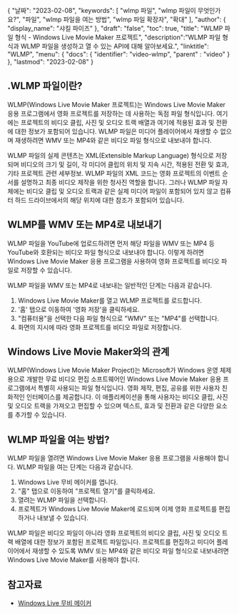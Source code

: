 {
"날짜": "2023-02-08",
  "keywords": [
"wlmp 파일",
"wlmp 파일이 무엇인가요?",
"파일",
"wlmp 파일을 여는 방법",
"wlmp 파일 확장자",
"확대"
],
  "author": {
"display_name": "샤킬 파이즈"
},
"draft": "false",
"toc": true,
"title": "WLMP 파일 형식 - Windows Live Movie Maker 프로젝트",
  "description":"WLMP 파일 형식과 WLMP 파일을 생성하고 열 수 있는 API에 대해 알아보세요.",
"linktitle": "WLMP",
  "menu": {
    "docs": {
      "identifier": "video-wlmp",
"parent" : "video"
}
},
"lastmod": "2023-02-08"
}

## .WLMP 파일이란?

WLMP(Windows Live Movie Maker 프로젝트)는 Windows Live Movie Maker 응용 프로그램에서 영화 프로젝트를 저장하는 데 사용하는 독점 파일 형식입니다. 여기에는 프로젝트의 비디오 클립, 사진 및 오디오 트랙 배열과 여기에 적용된 효과 및 전환에 대한 정보가 포함되어 있습니다. WLMP 파일은 미디어 플레이어에서 재생할 수 없으며 재생하려면 WMV 또는 MP4와 같은 비디오 파일 형식으로 내보내야 합니다.

WLMP 파일의 실제 콘텐츠는 XML(Extensible Markup Language) 형식으로 저장되며 비디오의 크기 및 길이, 각 미디어 클립의 위치 및 지속 시간, 적용된 전환 및 효과, 기타 프로젝트 관련 세부정보. WLMP 파일의 XML 코드는 영화 프로젝트의 이벤트 순서를 설명하고 최종 비디오 제작을 위한 청사진 역할을 합니다. 그러나 WLMP 파일 자체에는 비디오 클립 및 오디오 트랙과 같은 실제 미디어 파일이 포함되어 있지 않고 컴퓨터 하드 드라이브에서의 해당 위치에 대한 참조가 포함되어 있습니다.

## WLMP를 WMV 또는 MP4로 내보내기

WLMP 파일을 YouTube에 업로드하려면 먼저 해당 파일을 WMV 또는 MP4 등 YouTube와 호환되는 비디오 파일 형식으로 내보내야 합니다. 이렇게 하려면 Windows Live Movie Maker 응용 프로그램을 사용하여 영화 프로젝트를 비디오 파일로 저장할 수 있습니다.

WLMP 파일을 WMV 또는 MP4로 내보내는 일반적인 단계는 다음과 같습니다.

1. Windows Live Movie Maker를 열고 WLMP 프로젝트를 로드합니다.
2. '홈' 탭으로 이동하여 '영화 저장'을 클릭하세요.
3. "컴퓨터용"을 선택한 다음 파일 형식으로 "WMV" 또는 "MP4"를 선택합니다.
4. 화면의 지시에 따라 영화 프로젝트를 비디오 파일로 저장합니다.

## Windows Live Movie Maker와의 관계

WLMP(Windows Live Movie Maker Project)는 Microsoft가 Windows 운영 체제용으로 개발한 무료 비디오 편집 소프트웨어인 Windows Live Movie Maker 응용 프로그램에서 특별히 사용되는 파일 형식입니다. 영화 제작, 편집, 공유를 위한 사용자 친화적인 인터페이스를 제공합니다. 이 애플리케이션을 통해 사용자는 비디오 클립, 사진 및 오디오 트랙을 가져오고 편집할 수 있으며 텍스트, 효과 및 전환과 같은 다양한 요소를 추가할 수 있습니다.

## WLMP 파일을 여는 방법?

WLMP 파일을 열려면 Windows Live Movie Maker 응용 프로그램을 사용해야 합니다. WLMP 파일을 여는 단계는 다음과 같습니다.

1. Windows Live 무비 메이커를 엽니다.
2. "홈" 탭으로 이동하여 "프로젝트 열기"를 클릭하세요.
3. 열려는 WLMP 파일을 선택합니다.
4. 프로젝트가 Windows Live Movie Maker에 로드되며 이제 영화 프로젝트를 편집하거나 내보낼 수 있습니다.

WLMP 파일은 비디오 파일이 아니라 영화 프로젝트의 비디오 클립, 사진 및 오디오 트랙 배열에 대한 정보가 포함된 프로젝트 파일입니다. 프로젝트를 편집하고 미디어 플레이어에서 재생할 수 있도록 WMV 또는 MP4와 같은 비디오 파일 형식으로 내보내려면 Windows Live Movie Maker를 사용해야 합니다.

## 참고자료
* [Windows Live 무비 메이커](https://en.wikipedia.org/wiki/Windows_Movie_Maker)

